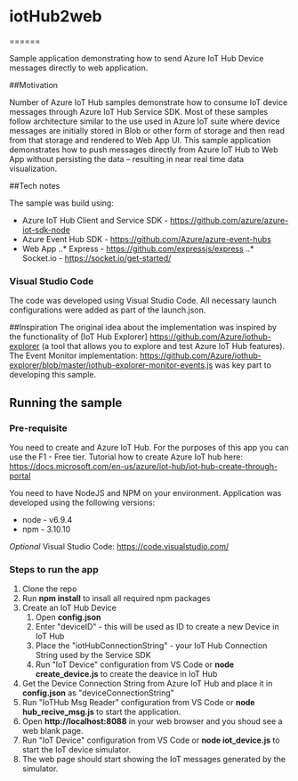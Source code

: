 # iotHub2web
======

Sample application demonstrating how to send Azure IoT Hub Device messages directly to web application.

##Motivation 

Number of Azure IoT Hub samples demonstrate how to consume IoT device messages through Azure IoT Hub Service SDK.
Most of these samples follow architecture similar to the use used in Azure IoT suite where device messages are initially stored in Blob or other form of storage and then read from that storage and rendered to Web App UI.
This sample application demonstrates how to push messages directly from Azure IoT Hub to Web App without persisting the data – resulting in near real time data visualization.

##Tech notes

The sample was build using: 
* Azure IoT Hub Client and Service SDK - https://github.com/azure/azure-iot-sdk-node
* Azure Event Hub SDK - https://github.com/Azure/azure-event-hubs
* Web App
..* Express - https://github.com/expressjs/express
..* Socket.io - https://socket.io/get-started/

### Visual Studio Code

The code was developed using Visual Studio Code. All necessary launch configurations were added as part of the launch.json.

##Inspiration
The original idea about the implementation was inspired by the functionality of [IoT Hub Explorer] https://github.com/Azure/iothub-explorer (a tool that allows you to explore and test Azure IoT Hub features).
The Event Monitor implementation: https://github.com/Azure/iothub-explorer/blob/master/iothub-explorer-monitor-events.js was key part to developing this sample.

## Running the sample

### Pre-requisite
You need to create and Azure IoT Hub. For the purposes of this app you can use the F1 - Free tier.
Tutorial how to create Azure IoT hub here: https://docs.microsoft.com/en-us/azure/iot-hub/iot-hub-create-through-portal

You need to have NodeJS and NPM on your environment. Application was developed using the following versions:
* node - v6.9.4
* npm - 3.10.10

_Optional_ Visual Studio Code: https://code.visualstudio.com/

### Steps to run the app
1. Clone the repo
2. Run __npm install__ to insall all required npm packages
3. Create an IoT Hub Device
    1. Open __config.json__
    2. Enter "deviceID" - this will be used as ID to create a new Device in IoT Hub
    3. Place the "iotHubConnectionString" - your IoT Hub Connection String used by the Service SDK
    4. Run "IoT Device" configuration from VS Code or __node create_device.js__ to create the deavice in IoT Hub
4. Get the Device Connection String from Azure IoT Hub and place it in __config.json__ as "deviceConnectionString"
5. Run "IoTHub Msg Reader" configuration from VS Code or __node hub_recive_msg.js__ to start the application.
6. Open __http://localhost:8088__ in your web browser and you shoud see a web blank page.
7. Run "IoT Device" configuration from VS Code or __node iot_device.js__ to start the IoT device simulator.
8. The web page should start showing the IoT messages generated by the simulator.

